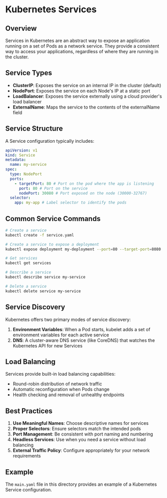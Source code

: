 # Kubernetes Services

## Overview

Services in Kubernetes are an abstract way to expose an application running on a set of Pods as a network service. They provide a consistent way to access your applications, regardless of where they are running in the cluster.

## Service Types

- **ClusterIP**: Exposes the service on an internal IP in the cluster (default)
- **NodePort**: Exposes the service on each Node's IP at a static port
- **LoadBalancer**: Exposes the service externally using a cloud provider's load balancer
- **ExternalName**: Maps the service to the contents of the externalName field

## Service Structure

A Service configuration typically includes:

```yaml
apiVersion: v1
kind: Service
metadata:
  name: my-service
spec:
  type: NodePort
  ports:
    - targetPort: 80 # Port on the pod where the app is listening
      port: 80 # Port on the service
      nodePort: 30080 # Port exposed on the node (30000-32767)
  selector:
    app: my-app # Label selector to identify the pods
```

## Common Service Commands

```bash
# Create a service
kubectl create -f service.yaml

# Create a service to expose a deployment
kubectl expose deployment my-deployment --port=80 --target-port=8080

# Get services
kubectl get services

# Describe a service
kubectl describe service my-service

# Delete a service
kubectl delete service my-service
```

## Service Discovery

Kubernetes offers two primary modes of service discovery:

1. **Environment Variables**: When a Pod starts, kubelet adds a set of environment variables for each active service
2. **DNS**: A cluster-aware DNS service (like CoreDNS) that watches the Kubernetes API for new Services

## Load Balancing

Services provide built-in load balancing capabilities:

- Round-robin distribution of network traffic
- Automatic reconfiguration when Pods change
- Health checking and removal of unhealthy endpoints

## Best Practices

1. **Use Meaningful Names**: Choose descriptive names for services
2. **Proper Selectors**: Ensure selectors match the intended pods
3. **Port Management**: Be consistent with port naming and numbering
4. **Headless Services**: Use when you need a service without load balancing
5. **External Traffic Policy**: Configure appropriately for your network requirements

## Example

The `main.yaml` file in this directory provides an example of a Kubernetes Service configuration.
